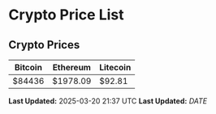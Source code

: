 # Crypto Price List

## Crypto Prices
| Bitcoin | Ethereum | Litecoin |
| ------- | -------- | -------- |
| $84436 | $1978.09 | $92.81 |
**Last Updated:** 2025-03-20 21:37 UTC
**Last Updated:** $DATE$
